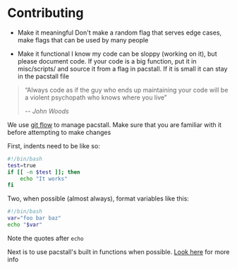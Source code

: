 # Contributing

*  Make it meaningful
Don't make a random flag that serves edge cases, make flags that can be used by many people

*  Make it functional
I know my code can be sloppy (working on it), but please document code. If your code is a big function, put it in misc/scripts/ and source it from a flag in pacstall. If it is small it can stay in the pacstall file

> “Always code as if the guy who ends up maintaining your code will be a violent psychopath who knows where you live”
>
> -- <cite>John Woods</cite>

We use [git flow](https://github.com/petervanderdoes/gitflow-avh) to manage pacstall. Make sure that you are familiar with it before attempting to make changes

First, indents need to be like so:
```bash
#!/bin/bash
test=true
if [[ -n $test ]]; then
    echo "It works"
fi
```

Two, when possible (almost always), format variables like this:
```bash
#!/bin/bash
var="foo bar baz"
echo "$var"
```
Note the quotes after `echo`

Next is to use pacstall's built in functions when possible. [Look here](https://github.com/pacstall/pacstall-programs/blob/master/technical-side.md#apis-i-guess) for more info

